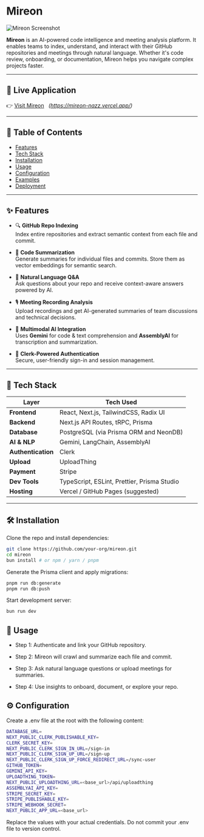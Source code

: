# Mireon

![Mireon Screenshot](https://875p1967n4.ufs.sh/f/l33HWhV9rVqMT1uLc97zxFLVGd48vuJS06bMR7aZoPYHBjWc)

**Mireon** is an AI-powered code intelligence and meeting analysis platform. It enables teams to index, understand, and interact with their GitHub repositories and meetings through natural language. Whether it's code review, onboarding, or documentation, Mireon helps you navigate complex projects faster.

---

## 🔗 Live Application

👉 [Visit Mireon](#) &nbsp; _(https://mireon-nazz.vercel.app/)_

---

## 📌 Table of Contents

- [Features](#features)
- [Tech Stack](#tech-stack)
- [Installation](#installation)
- [Usage](#usage)
- [Configuration](#configuration)
- [Examples](#examples)
- [Deployment](#deployment)

---

## ✨ Features

- 🔍 **GitHub Repo Indexing**  
  Index entire repositories and extract semantic context from each file and commit.

- 📜 **Code Summarization**  
  Generate summaries for individual files and commits. Store them as vector embeddings for semantic search.

- 💬 **Natural Language Q&A**  
  Ask questions about your repo and receive context-aware answers powered by AI.

- 🎙️ **Meeting Recording Analysis**  
  Upload recordings and get AI-generated summaries of team discussions and technical decisions.

- 🤖 **Multimodal AI Integration**  
  Uses **Gemini** for code & text comprehension and **AssemblyAI** for transcription and summarization.

- 🔐 **Clerk-Powered Authentication**  
  Secure, user-friendly sign-in and session management.

---

## 🧰 Tech Stack

| Layer              | Tech Used                                   |
| ------------------ | ------------------------------------------- |
| **Frontend**       | React, Next.js, TailwindCSS, Radix UI       |
| **Backend**        | Next.js API Routes, tRPC, Prisma            |
| **Database**       | PostgreSQL (via Prisma ORM and NeonDB)      |
| **AI & NLP**       | Gemini, LangChain, AssemblyAI               |
| **Authentication** | Clerk                                       |
| **Upload**         | UploadThing                                 |
| **Payment**        | Stripe                                      |
| **Dev Tools**      | TypeScript, ESLint, Prettier, Prisma Studio |
| **Hosting**        | Vercel / GitHub Pages (suggested)           |

---

## 🛠️ Installation

Clone the repo and install dependencies:

```bash
git clone https://github.com/your-org/mireon.git
cd mireon
bun install # or npm / yarn / pnpm
```

Generate the Prisma client and apply migrations:

```bash
pnpm run db:generate
pnpm run db:push
```

Start development server:

```bash
bun run dev
```

## 🚀 Usage

- Step 1: Authenticate and link your GitHub repository.

- Step 2: Mireon will crawl and summarize each file and commit.

- Step 3: Ask natural language questions or upload meetings for summaries.

- Step 4: Use insights to onboard, document, or explore your repo.

## ⚙️ Configuration

Create a .env file at the root with the following content:

```bash
DATABASE_URL=
NEXT_PUBLIC_CLERK_PUBLISHABLE_KEY=
CLERK_SECRET_KEY=
NEXT_PUBLIC_CLERK_SIGN_IN_URL=/sign-in
NEXT_PUBLIC_CLERK_SIGN_UP_URL=/sign-up
NEXT_PUBLIC_CLERK_SIGN_UP_FORCE_REDIRECT_URL=/sync-user
GITHUB_TOKEN=
GEMINI_API_KEY=
UPLOADTHING_TOKEN=
NEXT_PUBLIC_UPLOADTHING_URL=<base_url>/api/uploadthing
ASSEMBLYAI_API_KEY=
STRIPE_SECRET_KEY=
STRIPE_PUBLISHABLE_KEY=
STRIPE_WEBHOOK_SECRET=
NEXT_PUBLIC_APP_URL=<base_url>
```

Replace the values with your actual credentials. Do not commit your .env file to version control.
